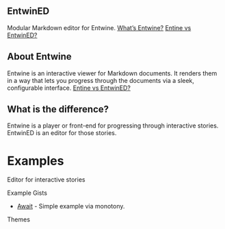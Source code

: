 ## EntwinED
Modular Markdown editor for Entwine.
[What’s Entwine?](#about-entwine)
[Entine vs EntwinED?](#what-is-the-difference)
<!-- {left:53px,top:34px,width:246px,height:171px} -->

## About Entwine
Entwine is an interactive viewer for Markdown documents. It renders them in a way that lets you progress through the documents via a sleek, configurable interface.
[Entine vs EntwinED?](#what-is-the-difference)
<!-- {left:196px,top:297.8000183105469px,width:326px,height:150px} -->

## What is the difference?
Entwine is a player or front-end for progressing through interactive stories. EntwinED is an editor for those stories.
<!-- {left:505px,top:128px,width:344px,height:100px} -->


# Examples <!-- {$gd_info} -->
<!-- {$gd_help_ribbon} -->

Editor for interactive stories

Example Gists <!-- {$gd_gist} -->
- [Await](https://gist.github.com/eb48e3ccd0e0fc6a502a8ebe02a38715) - Simple example via monotony.

Themes <!-- {$gd_css} -->

<!-- {$gd_toc="Contents"} -->

<!-- {$gd_play} -->
<!-- {$gd_hide} -->
